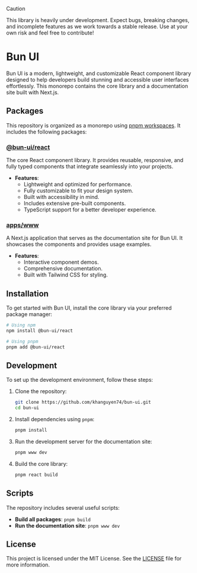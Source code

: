 > [!CAUTION]
> This library is heavily under development. Expect bugs, breaking changes, and incomplete features as we work towards a stable release. Use at your own risk and feel free to contribute!

# Bun UI

Bun UI is a modern, lightweight, and customizable React component library designed to help developers build stunning and accessible user interfaces effortlessly. This monorepo contains the core library and a documentation site built with Next.js.

## Packages

This repository is organized as a monorepo using [pnpm workspaces](https://pnpm.io/workspaces). It includes the following packages:

### [@bun-ui/react](packages/react)

The core React component library. It provides reusable, responsive, and fully typed components that integrate seamlessly into your projects.

- **Features**:
  - Lightweight and optimized for performance.
  - Fully customizable to fit your design system.
  - Built with accessibility in mind.
  - Includes extensive pre-built components.
  - TypeScript support for a better developer experience.

### [apps/www](apps/www)

A Next.js application that serves as the documentation site for Bun UI. It showcases the components and provides usage examples.

- **Features**:
  - Interactive component demos.
  - Comprehensive documentation.
  - Built with Tailwind CSS for styling.

## Installation

To get started with Bun UI, install the core library via your preferred package manager:

```bash
# Using npm
npm install @bun-ui/react

# Using pnpm
pnpm add @bun-ui/react
```

## Development

To set up the development environment, follow these steps:

1. Clone the repository:

   ```bash
   git clone https://github.com/khanguyen74/bun-ui.git
   cd bun-ui
   ```

2. Install dependencies using `pnpm`:

   ```bash
   pnpm install
   ```

3. Run the development server for the documentation site:

   ```bash
   pnpm www dev
   ```

4. Build the core library:

   ```bash
   pnpm react build
   ```

## Scripts

The repository includes several useful scripts:

- **Build all packages**: `pnpm build`
- **Run the documentation site**: `pnpm www dev`

## License

This project is licensed under the MIT License. See the [LICENSE](LICENSE) file for more information.
